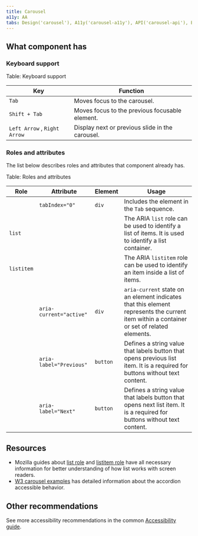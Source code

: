 ```yaml
---
title: Carousel
a11y: AA
tabs: Design('carousel'), A11y('carousel-a11y'), API('carousel-api'), Example('carousel-code'), Changelog('carousel-changelog')
---
```


## What component has

### Keyboard support

Table: Keyboard support

| Key                             | Function                                                                                                                                                            |
| ------------------------------- | ------------------------------------------------------------------------------------------------------------------------------------------------------------------- |
| `Tab` | Moves focus to the carousel. |
| `Shift + Tab` | Moves focus to the previous focusable element.                                                                                                                      |
| `Left Arrow` , `Right Arrow` | Display next or previous slide in the carousel.                                                                                                                     |

### Roles and attributes

The list below describes roles and attributes that component already has.

Table: Roles and attributes

| Role       | Attribute      | Element | Usage                                                                                                  |
| ---------- | -------------- | ------- | ------------------------------------------------------------------------------------------------------ |
|            | `tabIndex="0"` | `div` | Includes the element in the `Tab` sequence.                                                            |
| `list` |                |         | The ARIA `list` role can be used to identify a list of items. It is used to identify a list container. |
| `listitem` |                |         | The ARIA `listitem` role can be used to identify an item inside a list of items.                       |
|            | `aria-current="active"` | `div` | `aria-current` state on an element indicates that this element represents the current item within a container or set of related elements. |
|            | `aria-label="Previous"` | `button` | Defines a string value that labels button that opens previous list item. It is a required for buttons without text content.  |
|            | `aria-label="Next"` | `button` | Defines a string value that labels button that opens next list item. It is a required for buttons without text content.  |

## Resources

* Mozilla guides about [list role](https://developer.mozilla.org/en-US/docs/Web/Accessibility/ARIA/Roles/list_role) and [listitem role](https://developer.mozilla.org/en-US/docs/Web/Accessibility/ARIA/Roles/listitem_role) have all necessary information for better understanding of how list works with screen readers.
* [W3 carousel examples](https://www.w3.org/WAI/ARIA/apg/patterns/carousel/) has detailed information about the accordion accessible behavior.

## Other recommendations

See more accessibility recommendations in the common [Accessibility guide](/core-principles/a11y/a11y).

<!--@include: ./carousel-a11y-report.md-->
